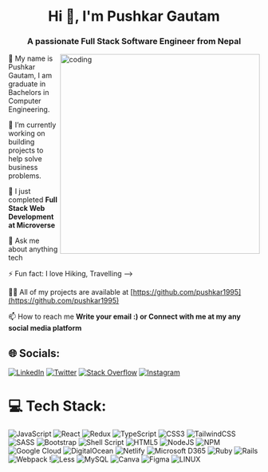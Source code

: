 <h1 align="center">Hi 👋, I'm Pushkar Gautam</h1>
<h3 align="center">A passionate Full Stack Software Engineer from Nepal</h3>
<img align="right" alt="coding" width="400" src="https://mycannabisaccountant.com/wp-content/uploads/2022/02/e87c5693979173.5e7f9c4d14e64.gif">

👋 My name is Pushkar Gautam, I am graduate in Bachelors in Computer Engineering.

🔭 I’m currently working on building projects to help solve business problems.

🌱 I just completed **Full Stack Web Development at Microverse** 
    
💬 Ask me about anything tech 

⚡ Fun fact: I love Hiking, Travelling -->

👨‍💻 All of my projects are available at [https://github.com/pushkar1995](https://github.com/pushkar1995)

📫 How to reach me **Write your email :) or Connect with me at my any social media platform**

## 🌐 Socials:
[![LinkedIn](https://img.shields.io/badge/LinkedIn-%230077B5.svg?logo=linkedin&logoColor=white)](https://www.linkedin.com/in/pushkar-gautam/)
[![Twitter](https://img.shields.io/badge/Twitter-%231DA1F2.svg?logo=Twitter&logoColor=white)](https://twitter.com/Pushkar9951)
[![Stack Overflow](https://img.shields.io/badge/-Stackoverflow-FE7A16?logo=stack-overflow&logoColor=white)](https://stackoverflow.com/users/10170666/pushkar-gautam) 
[![Instagram](https://img.shields.io/badge/Instagram-%23E4405F.svg?logo=Instagram&logoColor=white)](https://www.instagram.com/puskar____/) 

# 💻 Tech Stack:
![JavaScript](https://img.shields.io/badge/javascript-%23323330.svg?style=for-the-badge&logo=javascript&logoColor=%23F7DF1E) ![React](https://img.shields.io/badge/react-%2320232a.svg?style=for-the-badge&logo=react&logoColor=%2361DAFB) ![Redux](https://img.shields.io/badge/redux-%23593d88.svg?style=for-the-badge&logo=redux&logoColor=white) ![TypeScript](https://img.shields.io/badge/typescript-%23007ACC.svg?style=for-the-badge&logo=typescript&logoColor=white) ![CSS3](https://img.shields.io/badge/css3-%231572B6.svg?style=for-the-badge&logo=css3&logoColor=white) ![TailwindCSS](https://img.shields.io/badge/tailwindcss-%2338B2AC.svg?style=for-the-badge&logo=tailwind-css&logoColor=white) ![SASS](https://img.shields.io/badge/SASS-hotpink.svg?style=for-the-badge&logo=SASS&logoColor=white) ![Bootstrap](https://img.shields.io/badge/bootstrap-%23563D7C.svg?style=for-the-badge&logo=bootstrap&logoColor=white) ![Shell Script](https://img.shields.io/badge/shell_script-%23121011.svg?style=for-the-badge&logo=gnu-bash&logoColor=white) ![HTML5](https://img.shields.io/badge/html5-%23E34F26.svg?style=for-the-badge&logo=html5&logoColor=white) ![NodeJS](https://img.shields.io/badge/NodeJS-%233F4F75.svg?style=for-the-badge&logo=nodejs&logoColor=white) ![NPM](https://img.shields.io/badge/npm-%23E34F26.svg?style=for-the-badge&logo=npm&logoColor=white) ![Google Cloud](https://img.shields.io/badge/Google%20Cloud-%234285F4.svg?style=for-the-badge&logo=google-cloud&logoColor=white) ![DigitalOcean](https://img.shields.io/badge/DigitalOcean%20Cloud-%234285F4.svg?style=for-the-badge&logo=digitalocean&logoColor=white) ![Netlify](https://img.shields.io/badge/netlify-%23000000.svg?style=for-the-badge&logo=netlify&logoColor=#00C7B7) ![Microsoft D365](https://img.shields.io/badge/MicrosoftD365-F80000?style=for-the-badge&logo=microsoftd365&logoColor=white)
![Ruby](https://img.shields.io/badge/ruby-%23CC342D.svg?style=for-the-badge&logo=ruby&logoColor=white) ![Rails](https://img.shields.io/badge/rails-%23CC0000.svg?style=for-the-badge&logo=ruby-on-rails&logoColor=white)  ![Webpack](https://img.shields.io/badge/webpack-%2335495e.svg?style=for-the-badge&logo=webpack&logoColor=%234FC08D) !![Less](https://img.shields.io/badge/less-2B4C80?style=for-the-badge&logo=less&logoColor=white)  ![MySQL](https://img.shields.io/badge/mysql-%2300f.svg?style=for-the-badge&logo=mysql&logoColor=white) ![Canva](https://img.shields.io/badge/Canva-%2300C4CC.svg?style=for-the-badge&logo=Canva&logoColor=white) ![Figma](https://img.shields.io/badge/figma-%23F24E1E.svg?style=for-the-badge&logo=figma&logoColor=white) ![LINUX](https://img.shields.io/badge/Linux-FCC624?style=for-the-badge&logo=linux&logoColor=black)
